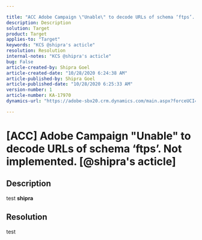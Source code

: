 ```yaml
---

title: "ACC Adobe Campaign \"Unable\" to decode URLs of schema ‘ftps’. Not implemented. @shipra's acticle"
description: Description
solution: Target
product: Target
applies-to: "Target"
keywords: "KCS @shipra's acticle"
resolution: Resolution
internal-notes: "KCS @shipra's acticle"
bug: False
article-created-by: Shipra Goel
article-created-date: "10/28/2020 6:24:38 AM"
article-published-by: Shipra Goel
article-published-date: "10/28/2020 6:25:33 AM"
version-number: 1
article-number: KA-17970
dynamics-url: "https://adobe-sbx20.crm.dynamics.com/main.aspx?forceUCI=1&pagetype=entityrecord&etn=knowledgearticle&id=707cb63a-e618-eb11-a813-000d3a19f370"

---
```


# [ACC] Adobe Campaign "Unable" to decode URLs of schema ‘ftps’. Not implemented. [@shipra's acticle]

## Description

test **shipra**

## Resolution

test
